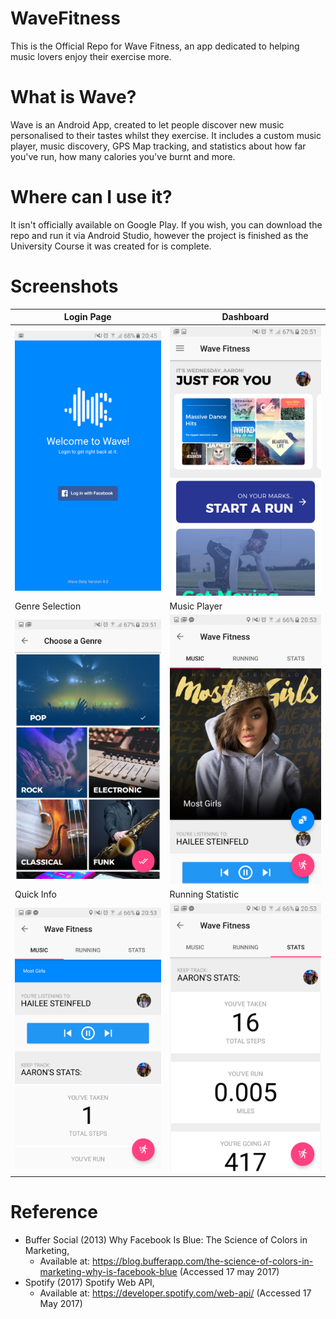 # WaveFitness
This is the Official Repo for Wave Fitness, an app dedicated to helping music lovers enjoy their exercise more.

# What is Wave?
Wave is an Android App, created to let people discover new music personalised to their tastes whilst they exercise. It includes a custom music player, music discovery, GPS Map tracking, and statistics about how far you've run, how many calories you've burnt and more.

# Where can I use it?
It isn't officially available on Google Play. If you wish, you can download the repo and run it via Android Studio, however the project is finished as the University Course it was created for is complete. 

# Screenshots

| Login Page | Dashboard |
------------ | -------------
![](pic/1.png) | ![](pic/2.png)
| Genre Selection | Music Player |
![](pic/3.png) | ![](pic/4.png)
| Quick Info | Running Statistic |
![](pic/5.png) | ![](pic/6.png)

# Reference

* Buffer Social (2013) Why Facebook Is Blue: The Science of Colors in Marketing, 
  * Available at:  https://blog.bufferapp.com/the-science-of-colors-in-marketing-why-is-facebook-blue (Accessed 17 may 2017)
* Spotify (2017) Spotify Web API, 
  * Available at:  https://developer.spotify.com/web-api/ (Accessed 17 May 2017)
